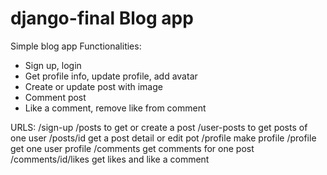 # django-final Blog app
Simple blog app
Functionalities:
- Sign up, login
- Get profile info, update profile, add avatar
- Create or update post with image
- Comment post
- Like a comment, remove like from comment

URLS:
/sign-up 
/posts   to get or create a post
/user-posts to get posts of one user
/posts/id get a post detail or edit pot
/profile make profile
/profile get one user profile
/comments get comments for one post 
/comments/id/likes get likes and like a comment
